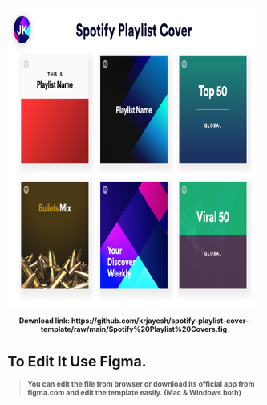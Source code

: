 <p align="center">
    <img height="600" src="https://raw.githubusercontent.com/krjayesh/spotify-playlist-cover-template/main/Sotify%20Playlist%20Cover.png">
    <br>
</p>

<p align="center">
    <b>Download link: https://github.com/krjayesh/spotify-playlist-cover-template/raw/main/Spotify%20Playlist%20Covers.fig<b>
</p>
    
# To Edit It Use Figma.
> You can edit the file from browser or download its official app from figma.com and edit the
template easily. (Mac & Windows both)
